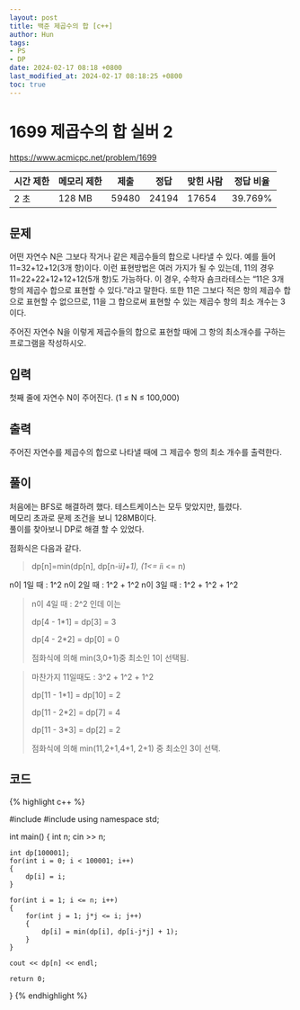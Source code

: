 ```yaml
---
layout: post
title: 백준 제곱수의 합 [c++]
author: Hun
tags:
- PS
- DP
date: 2024-02-17 08:18 +0800
last_modified_at: 2024-02-17 08:18:25 +0800
toc: true
---
```


# 1699 제곱수의 합 실버 2
https://www.acmicpc.net/problem/1699

<table>
<thead>
<tr>
<th>시간 제한</th>
<th>메모리 제한</th>
<th>제출</th>
<th>정답</th>
<th>맞힌 사람</th>
<th>정답 비율</th>
</tr>
</thead>
<tbody>
<tr>
<td>2 초</td>
<td>128 MB</td>
<td>59480</td>
<td>24194</td>
<td>17654</td>
<td>39.769%</td>

</tr>
</tbody>
</table>

## 문제
어떤 자연수 N은 그보다 작거나 같은 제곱수들의 합으로 나타낼 수 있다. 예를 들어 11=32+12+12(3개 항)이다. 이런 표현방법은 여러 가지가 될 수 있는데, 11의 경우 11=22+22+12+12+12(5개 항)도 가능하다. 이 경우, 수학자 숌크라테스는 “11은 3개 항의 제곱수 합으로 표현할 수 있다.”라고 말한다. 또한 11은 그보다 적은 항의 제곱수 합으로 표현할 수 없으므로, 11을 그 합으로써 표현할 수 있는 제곱수 항의 최소 개수는 3이다.

주어진 자연수 N을 이렇게 제곱수들의 합으로 표현할 때에 그 항의 최소개수를 구하는 프로그램을 작성하시오.

## 입력
첫째 줄에 자연수 N이 주어진다. (1 ≤ N ≤ 100,000)

## 출력
주어진 자연수를 제곱수의 합으로 나타낼 때에 그 제곱수 항의 최소 개수를 출력한다.

## 풀이

처음에는 BFS로 해결하려 했다. 테스트케이스는 모두 맞았지만, 틀렸다.<br />
메모리 초과로 문제 조건을 보니 128MB이다.<br />
풀이를 찾아보니 DP로 해결 할 수 있었다.

점화식은 다음과 같다.
> dp[n]=min(dp[n], dp[n-i*i]+1), (1<= i*i <= n)

n이 1일 때 : 1^2
n이 2일 때 : 1^2 + 1^2
n이 3일 때 : 1^2 + 1^2 + 1^2

> n이 4일 때 : 2^2 인데 이는
> 
> dp[4 - 1*1] = dp[3] = 3
> 
> dp[4 - 2*2] = dp[0] = 0
> 
> 점화식에 의해 min(3,0+1)중 최소인 1이 선택됨.

> 마찬가지 11일때도 : 3^2 + 1^2 + 1^2
>
> dp[11 - 1*1] = dp[10] = 2
> 
> dp[11 - 2*2] = dp[7] = 4
> 
> dp[11 - 3*3] = dp[2] = 2
>
> 점화식에 의해 min(11,2+1,4+1, 2+1) 중 최소인 3이 선택.

## 코드
{% highlight c++ %}

#include <iostream>
#include <algorithm>
using namespace std;

int main()
{
    int n;
    cin >> n;
    
    int dp[100001];
    for(int i = 0; i < 100001; i++)
    {
        dp[i] = i;
    }

    for(int i = 1; i <= n; i++)
    {
        for(int j = 1; j*j <= i; j++)
        {
            dp[i] = min(dp[i], dp[i-j*j] + 1);
        }
    }

    cout << dp[n] << endl;

    return 0;
}
{% endhighlight %}
